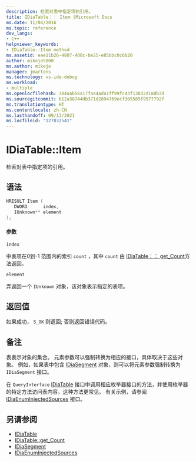```yaml
---
description: 检索对表中指定项的引用。
title: IDiaTable：： Item |Microsoft Docs
ms.date: 11/04/2016
ms.topic: reference
dev_langs:
- C++
helpviewer_keywords:
- IDiaTable::Item method
ms.assetid: eae11b26-4807-400c-be25-e85bbc0c6b20
author: mikejo5000
ms.author: mikejo
manager: jmartens
ms.technology: vs-ide-debug
ms.workload:
- multiple
ms.openlocfilehash: 384aab56a17faa4ada1ff99fc43f13032d18db3d
ms.sourcegitcommit: b12a38744db371d2894769ecf305585f9577792f
ms.translationtype: HT
ms.contentlocale: zh-CN
ms.lasthandoff: 09/13/2021
ms.locfileid: "127832541"
---
```

# <a name="idiatableitem"></a>IDiaTable::Item
检索对表中指定项的引用。

## <a name="syntax"></a>语法

```C++
HRESULT Item ( 
   DWORD      index,
   IUnknown** element
);
```

#### <a name="parameters"></a>参数
 `index`

中表项在0到-1 范围内的索引 `count` ，其中 `count` 由 [IDiaTable：： get_Count](../../debugger/debug-interface-access/idiatable-get-count.md)方法返回。

 `element`

弄返回一个 `IUnknown` 对象，该对象表示指定的表项。

## <a name="return-value"></a>返回值
 如果成功， `S_OK` 则返回; 否则返回错误代码。

## <a name="remarks"></a>备注
 表表示对象的集合。 元素参数可以强制转换为相应的接口，具体取决于这些对象。 例如，如果表中包含 [IDiaSegment](../../debugger/debug-interface-access/idiasegment.md) 对象，则可以将元素参数强制转换为 `IDiaSegment` 接口。

 在 `QueryInterface` [IDiaTable](../../debugger/debug-interface-access/idiatable.md) 接口中调用相应枚举器接口的方法，并使用枚举器的特定方法访问表内容，这种方法更常见。 有关示例，请参阅 [IDiaEnumInjectedSources](../../debugger/debug-interface-access/idiaenuminjectedsources.md) 接口。

## <a name="see-also"></a>另请参阅
- [IDiaTable](../../debugger/debug-interface-access/idiatable.md)
- [IDiaTable::get_Count](../../debugger/debug-interface-access/idiatable-get-count.md)
- [IDiaSegment](../../debugger/debug-interface-access/idiasegment.md)
- [IDiaEnumInjectedSources](../../debugger/debug-interface-access/idiaenuminjectedsources.md)
